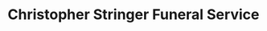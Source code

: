 ---
title: "Christopher Stringer Funeral Service"
url: /brighton-and-hove/christopher-stringer-funeral-service/
shop: funeral directors
---